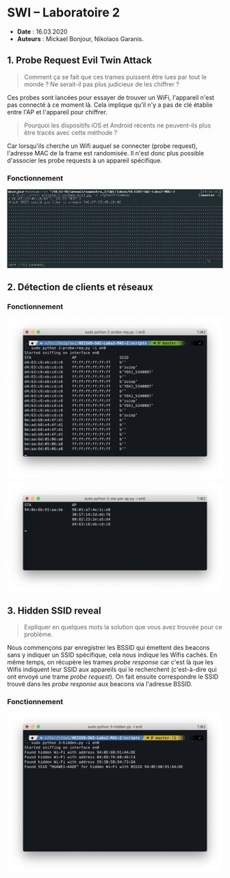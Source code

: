 # SWI – Laboratoire 2

* **Date** : 16.03.2020
* **Auteurs** : Mickael Bonjour, Nikolaos Garanis.

## 1. Probe Request Evil Twin Attack

> Comment ça se fait que ces trames puissent être lues par tout le monde ? Ne serait-il pas plus judicieux de les chiffrer ?

Ces probes sont lancées pour essayer de trouver un WiFi, l'appareil n'est pas connecté à ce moment là. Cela implique qu'il n'y a pas de clé établie entre l'AP et l'appareil pour chiffrer.

> Pourquoi les dispositifs iOS et Android récents ne peuvent-ils plus être tracés avec cette méthode ?

Car lorsqu'ils cherche un Wifi auquel se connecter (probe request), l'adresse MAC de la frame est randomisée. Il n'est donc plus possible d'associer les probe requests à un appareil spécifique.

### Fonctionnement

![](images/1-probes-evil.png)

## 2. Détection de clients et réseaux

### Fonctionnement

![](images/2-probe-req.png)

![](images/2-sta-per-ap.png)

## 3. Hidden SSID reveal

> Expliquer en quelques mots la solution que vous avez trouvée pour ce problème.

Nous commençons par enregistrer les BSSID qui émettent des beacons sans y indiquer un SSID spécifique, cela nous indique les Wifis cachés. En même temps, on récupère les trames *probe response* car c'est là que les Wifis indiquent leur SSID aux appareils qui le recherchent (c'est-à-dire qui ont envoyé une trame *probe request*). On fait ensuite correspondre le SSID trouvé dans les *probe response* aux beacons via l'adresse BSSID.

### Fonctionnement

![](images/3-hidden.png)

